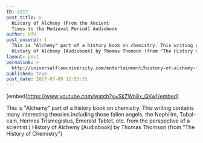```yaml
---
ID: 4217
post_title: >
  History of Alchemy (From the Ancient
  Times to the Medieval Period) Audiobook
author: UfU
post_excerpt: |
  This is "Alchemy" part of a history book on chemistry. This writing contains many interesting theories including those fallen angels, the Nephilim, Tubal-cain, Hermes Trismegistus, Emerald Tablet, etc. from the perspective of a scientist.)
  History of Alchemy [Audiobook] by Thomas Thomson (from "The History of Chemistry")
layout: post
permalink: >
  http://universalflowuniversity.com/entertainment/history-of-alchemy-from-the-ancient-times-to-the-medieval-period-audiobook/
published: true
post_date: 2017-07-08 12:53:31
---
```

[embed]https://www.youtube.com/watch?v=SkZWn8x_QKw[/embed]<br>
<p>This is "Alchemy" part of a history book on chemistry. This writing contains many interesting theories including those fallen angels, the Nephilim, Tubal-cain, Hermes Trismegistus, Emerald Tablet, etc. from the perspective of a scientist.)
History of Alchemy [Audiobook] by Thomas Thomson (from "The History of Chemistry")</p>